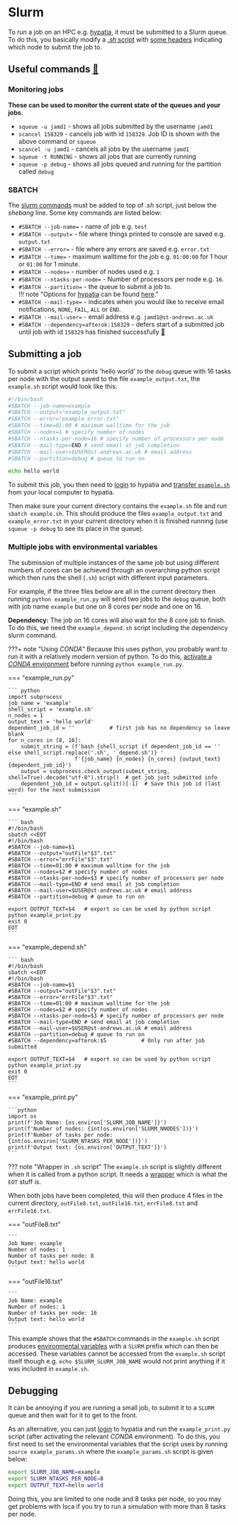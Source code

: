 # Slurm

To run a job on an HPC e.g. [hypatia](hypatia.md), it must be submitted to a Slurm queue. To do this, you basically
modify a [*.sh* script](shell_scripting.md) with [some headers](#sbatch) indicating which node to submit the job to.

## Useful commands [🔗](https://slurm.schedmd.com/pdfs/summary.pdf)  
### Monitoring jobs  
**These can be used to monitor the current state of the queues and your jobs.**

- `squeue -u jamd1` - shows all jobs submitted by the username `jamd1`  
- `scancel 158329` - cancels job with id `158329`. Job ID is shown with the above command or `squeue`  
- `scancel -u jamd1` - cancels all jobs by the username `jamd1`  
- `squeue -t RUNNING` - shows all jobs that are currently running  
- `squeue -p debug` - shows all jobs queued and running for the partition called `debug`  
### SBATCH
The [slurm commands](https://slurm.schedmd.com/sbatch.html) must be added to top of *.sh* script,
just below the *shebang* line. Some key commands are listed below:

- `#SBATCH --job-name=` - name of job e.g. `test`  
- `#SBATCH --output=` - file where things printed to console are saved e.g. `output.txt`  
- `#SBATCH --error=` - file where any errors are saved e.g. `error.txt`  
- `#SBATCH --time=` - maximum walltime for the job e.g. `01:00:00` for 1 hour or `01:00` for 1 minute.  
- `#SBATCH --nodes=` - number of nodes used e.g. `1`  
- `#SBATCH --ntasks-per-node=` - Number of processors per node e.g. `16`.
- `#SBATCH --partition=` - the queue to submit a job to. </br>
!!! note "Options for [hypatia](hypatia.md) can be found [here](https://www.st-andrews.ac.uk/high-performance-computing/help-and-contact/using/)."
- `#SBATCH --mail-type=` - indicates when you would like to receive email notifications, `NONE`, `FAIL`, `ALL` or `END`.  
- `#SBATCH --mail-user=` - email address e.g. `jamd1@st-andrews.ac.uk`  
- `#SBATCH --dependency=afterok:158329` - defers start of a submitted job until job with id `158329` 
has finished successfully [🔗](https://slurm.schedmd.com/sbatch.html#OPT_dependency)

## Submitting a job
To submit a script which prints 'hello world' to the `debug` queue with
16 tasks per node with the output saved to the file `example_output.txt`, the `example.sh` script would look like this:

```bash
#!/bin/bash
#SBATCH --job-name=example
#SBATCH --output="example_output.txt"
#SBATCH --error="example_error.txt"
#SBATCH --time=01:00 # maximum walltime for the job
#SBATCH --nodes=1 # specify number of nodes
#SBATCH --ntasks-per-node=16 # specify number of processors per node
#SBATCH --mail-type=END # send email at job completion
#SBATCH --mail-user=$USER@st-andrews.ac.uk # email address
#SBATCH --partition=debug # queue to run on

echo hello world
```

To submit this job, you then need to [login](hypatia.md#login) to hypatia and 
[transfer `example.sh`](hypatia.md#file-transfer) from your local computer to hypatia.

Then make sure your current directory contains the `example.sh` file and run `sbatch example.sh`. 
This should produce the files `example_output.txt` and `example_error.txt` in your current directory
when it is finished running (use `squeue -p debug` to see its place in the queue).

### Multiple jobs with environmental variables
The submission of multiple instances of the same job but using different numbers of cores can be achieved 
through an overarching python script which then runs the shell (`.sh`) script with different input 
parameters.

For example, if the three files below are all in the current directory then running `python example_run.py`
will send two jobs to the `debug` queue, both with job name `example` but one on 8 cores per node
and one on 16. 

**Dependency:** The job on 16 cores will also wait for the 8 core job to finish. To do this, 
we need the `example_depend.sh` script including the dependency slurm command.

???+ note "Using *CONDA*"
    Because this uses python, you probably want to run it with a relatively modern version of python.
    To do this, [activate a *CONDA* environment](hypatia.md#conda) before running `python example_run.py`.

=== "example_run.py"

    ``` python
    import subprocess
    job_name = 'example'
    shell_script = 'example.sh'
    n_nodes = 1
    output_text = 'hello world'
    dependent_job_id = ''           # first job has no dependency so leave blank
    for n_cores in [8, 16]:
        submit_string = (f'bash {shell_script if dependent_job_id == '' else shell_script.replace('.sh', '_depend.sh')} '
                         f'{job_name} {n_nodes} {n_cores} {output_text} {dependent_job_id}')
        output = subprocess.check_output(submit_string, shell=True).decode("utf-8").strip()  # get job just submitted info
        dependent_job_id = output.split()[-1]  # Save this job id (last word) for the next submission
    ```

=== "example.sh"

    ``` bash
    #!/bin/bash
    sbatch <<EOT
    #!/bin/bash
    #SBATCH --job-name=$1
    #SBATCH --output="outFile"$3".txt"
    #SBATCH --error="errFile"$3".txt"
    #SBATCH --time=01:00 # maximum walltime for the job
    #SBATCH --nodes=$2 # specify number of nodes
    #SBATCH --ntasks-per-node=$3 # specify number of processors per node
    #SBATCH --mail-type=END # send email at job completion
    #SBATCH --mail-user=$USER@st-andrews.ac.uk # email address
    #SBATCH --partition=debug # queue to run on

    export OUTPUT_TEXT=$4   # export so can be used by python script
    python example_print.py
    exit 0
    EOT
    ```

=== "example_depend.sh"

    ``` bash
    #!/bin/bash
    sbatch <<EOT
    #!/bin/bash
    #SBATCH --job-name=$1
    #SBATCH --output="outFile"$3".txt"
    #SBATCH --error="errFile"$3".txt"
    #SBATCH --time=01:00 # maximum walltime for the job
    #SBATCH --nodes=$2 # specify number of nodes
    #SBATCH --ntasks-per-node=$3 # specify number of processors per node
    #SBATCH --mail-type=END # send email at job completion
    #SBATCH --mail-user=$USER@st-andrews.ac.uk # email address
    #SBATCH --partition=debug # queue to run on
    #SBATCH --dependency=afterok:$5           # Only run after job submitted

    export OUTPUT_TEXT=$4   # export so can be used by python script
    python example_print.py
    exit 0
    EOT
    ```

=== "example_print.py"

    ```python
    import os
    print(f'Job Name: {os.environ['SLURM_JOB_NAME']}')
    print(f'Number of nodes: {int(os.environ['SLURM_NNODES'])}')
    print(f'Number of tasks per node: {int(os.environ['SLURM_NTASKS_PER_NODE'])}')
    print(f'Output text: {os.environ['OUTPUT_TEXT']}')
    ```

??? note "Wrapper in `.sh` script"
    The `example.sh` script is slightly different when it is called from a python script.
    It needs a [wrapper](https://stackoverflow.com/questions/36279200/sbatch-pass-job-name-as-input-argument)
    which is what the `EOT` stuff is.

When both jobs have been completed, this will then produce 4 files in the current directory, 
`outFile8.txt`, `outFile16.txt`, `errFile8.txt` and `errFile16.txt`.

=== "outFile8.txt"

    ```
    Job Name: example
    Number of nodes: 1
    Number of tasks per node: 8
    Output text: hello world
    ```
=== "outFile16.txt"

    ```
    Job Name: example
    Number of nodes: 1
    Number of tasks per node: 16
    Output text: hello world
    ```

This example shows that the `#SBATCH` commands in the `example.sh` script produces 
[environmental variables](https://slurm.schedmd.com/sbatch.html#SECTION_OUTPUT-ENVIRONMENT-VARIABLES)
with a `SLURM` prefix which can then be accessed. These variables cannot be accessed from the `example.sh` script
itself though e.g. `echo $SLURM_SLURM_JOB_NAME` would not print anything if it was included in
`example.sh`.

## Debugging
It can be annoying if you are running a small job, to submit it to a `SLURM` queue and then wait for 
it to get to the front.

As an alternative, you can just [login](hypatia.md#login) to hypatia and run the `example_print.py` script
(after activating the relevant *CONDA* environment).
To do this, you first need to set the environmental variables that the script uses by running
`source example_params.sh` where the `example_params.sh` script is given below:

```bash
export SLURM_JOB_NAME=example
export SLURM_NTASKS_PER_NODE=8
export OUTPUT_TEXT=hello world
```

Doing this, you are limited to one node and 8 tasks per node, so you may get problems 
with Isca if you try to run a simulation with more than 8 tasks per node.